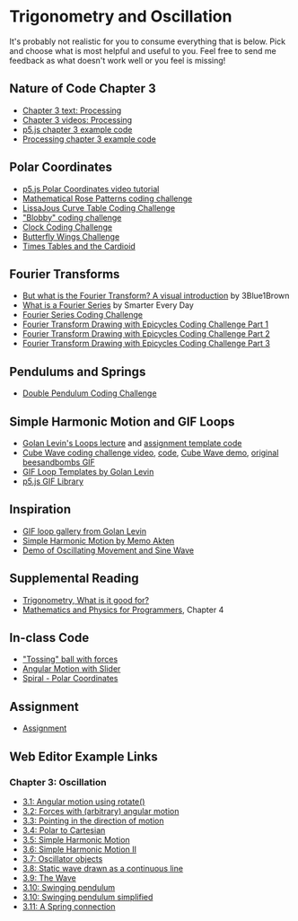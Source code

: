 # Trigonometry and Oscillation
It's probably not realistic for you to consume everything that is below. Pick and choose what is most helpful and useful to you. Feel free to send me feedback as what doesn't work well or you feel is missing!

## Nature of Code Chapter 3
* [Chapter 3 text: Processing](http://natureofcode.com/book/chapter-3-oscillation/)
* [Chapter 3 videos: Processing](https://www.youtube.com/playlist?list=PLRqwX-V7Uu6bR4BcLjHHTopXItSjRA7yG)
* [p5.js chapter 3 example code](https://github.com/shiffman/The-Nature-of-Code-Examples-p5.js/tree/master/chp03_oscillation)
* [Processing chapter 3 example code](https://github.com/shiffman/The-Nature-of-Code-Examples/tree/master/chp03_oscillation)

## Polar Coordinates
* [p5.js Polar Coordinates video tutorial](https://www.youtube.com/watch?v=N633bLi_YCw)
* [Mathematical Rose Patterns coding challenge](https://thecodingtrain.com/CodingChallenges/055-roses.html)
* [LissaJous Curve Table Coding Challenge](https://thecodingtrain.com/CodingChallenges/116-lissajous.html)
* ["Blobby" coding challenge](https://thecodingtrain.com/CodingChallenges/036-blobby.html)
* [Clock Coding Challenge](https://thecodingtrain.com/CodingChallenges/074-clock.html)
* [Butterfly Wings Challenge](https://thecodingtrain.com/CodingChallenges/060-butterfly-wings.html)
* [Times Tables and the Cardioid](https://thecodingtrain.com/CodingChallenges/133-times-tables-cardioid.html)

## Fourier Transforms
* [But what is the Fourier Transform? A visual introduction](https://youtu.be/spUNpyF58BY) by 3Blue1Brown
* [What is a Fourier Series](https://youtu.be/ds0cmAV-Yek) by Smarter Every Day
* [Fourier Series Coding Challenge](https://thecodingtrain.com/CodingChallenges/125-fourier-series.html)
* [Fourier Transform Drawing with Epicycles Coding Challenge Part 1](https://thecodingtrain.com/CodingChallenges/130.1-fourier-transform-drawing.html)
* [Fourier Transform Drawing with Epicycles Coding Challenge Part 2](https://thecodingtrain.com/CodingChallenges/130.2-fourier-transform-drawing.html)
* [Fourier Transform Drawing with Epicycles Coding Challenge Part 3](https://thecodingtrain.com/CodingChallenges/130.3-fourier-transform-drawing.html)

## Pendulums and Springs
* [Double Pendulum Coding Challenge](https://thecodingtrain.com/CodingChallenges/093-double-pendulum.html)

## Simple Harmonic Motion and GIF Loops
* [Golan Levin's Loops lecture](https://github.com/golanlevin/lectures/tree/master/lecture_loops) and [assignment template code](http://cmuems.com/2018/60212f/deliverables/2-due-9-14/#gif)
* [Cube Wave coding challenge video](https://www.youtube.com/watch?v=H81Tdrmz2LA), [code](https://github.com/CodingTrain/Rainbow-Code/tree/master/CodingChallenges/CC_86_beesandbombs), [Cube Wave demo](http://thecodingtrain.com/CodingChallenges/CC_86_beesandbombs/), [original beesandbombs GIF](https://beesandbombs.tumblr.com/post/149654056864/cube-wave)
* [GIF Loop Templates by Golan Levin](https://github.com/golanlevin/LoopTemplates)
* [p5.js GIF Library](https://github.com/wenheLI/p5.gif/)

## Inspiration
* [GIF loop gallery from Golan Levin](http://cmuems.com/2018/60212f/deliverables/2-due-9-14/gif-loop-gallery/)
* [Simple Harmonic Motion by Memo Akten](http://www.memo.tv/simple-harmonic-motion/)
* [Demo of Oscillating Movement and Sine Wave](https://www.youtube.com/watch?v=PhvJcVDuJsY#t=55)

## Supplemental Reading
* [Trigonometry, What is it good for?](http://www.phy6.org/stargaze/Strig1.htm)
* [Mathematics and Physics for Programmers](http://www.amazon.com/gp/product/1584503300/), Chapter 4

## In-class Code
* ["Tossing" ball with forces](https://editor.p5js.org/natureofcode/sketches/JSaYI_dax)
* [Angular Motion with Slider](https://editor.p5js.org/natureofcode/sketches/IDbp0Qscd)
* [Spiral - Polar Coordinates](https://editor.p5js.org/natureofcode/sketches/Z4yCwwJ_Z)

## Assignment
* [Assignment](https://github.com/shiffman/NOC-S19/wiki/Assignment-3)

## Web Editor Example Links

### Chapter 3: Oscillation
* [3.1: Angular motion using rotate()](http://editor.p5js.org/natureofcode/sketches/SJSSzlWOg)
* [3.2: Forces with (arbitrary) angular motion](http://editor.p5js.org/natureofcode/sketches/r1W0zgWOg)
* [3.3: Pointing in the direction of motion](http://editor.p5js.org/natureofcode/sketches/BkfQ7g-_l)
* [3.4: Polar to Cartesian](http://editor.p5js.org/natureofcode/sketches/S1UL7gZue)
* [3.5: Simple Harmonic Motion](http://editor.p5js.org/natureofcode/sketches/BJTYQlWOe)
* [3.6: Simple Harmonic Motion II](http://editor.p5js.org/natureofcode/sketches/rJShmeb_x)
* [3.7: Oscillator objects](http://editor.p5js.org/natureofcode/sketches/rJkWNeWOx)
* [3.8: Static wave drawn as a continuous line](http://editor.p5js.org/natureofcode/sketches/SJjQNeZOl)
* [3.9: The Wave](http://editor.p5js.org/natureofcode/sketches/Byt94lW_x)
* [3.10: Swinging pendulum](http://editor.p5js.org/natureofcode/sketches/SyXJrlZOl)
* [3.10: Swinging pendulum simplified](http://editor.p5js.org/natureofcode/sketches/ByF7Hx-Ol)
* [3.11: A Spring connection](http://editor.p5js.org/natureofcode/sketches/HkzFHeZdg)
